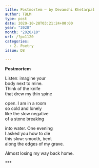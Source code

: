 ```yaml
---
title: Postmortem – by Devanshi Khetarpal
author: TBLM
type: post
date: 2020-10-28T03:21:24+00:00
year: "2020"
month: "2020/10"
url: /?p=1120
categories:
  - 2. Poetry
issue: D8

---
```

**Postmortem**

Listen: imagine your  
body next to mine.  
Think of the knife  
that drew my thin spine

open. I am in a room  
so cold and lonely  
like the slow negative  
of a stone breaking

into water. One evening  
I asked you how to die  
this slow: smooth, bent  
along the edges of my grave.

Almost losing my way back home.

\***
